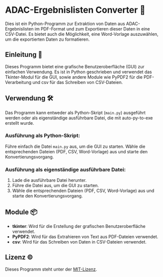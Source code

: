# ADAC-Ergebnislisten Converter 🏁

Dies ist ein Python-Programm zur Extraktion von Daten aus ADAC-Ergebnislisten im PDF-Format und zum Exportieren dieser Daten in eine CSV-Datei. Es bietet auch die Möglichkeit, eine Word-Vorlage auszuwählen, um die exportierten Daten zu formatieren.

## Einleitung 🚀

Dieses Programm bietet eine grafische Benutzeroberfläche (GUI) zur einfachen Verwendung. Es ist in Python geschrieben und verwendet das Tkinter-Modul für die GUI, sowie andere Module wie PyPDF2 für die PDF-Verarbeitung und csv für das Schreiben von CSV-Dateien.

## Verwendung 🛠️

Das Programm kann entweder als Python-Skript (`main.py`) ausgeführt werden oder als eigenständige ausführbare Datei, die mit auto-py-to-exe erstellt wurde. 

### Ausführung als Python-Skript:

Führe einfach die Datei `main.py` aus, um die GUI zu starten. Wähle die entsprechenden Dateien (PDF, CSV, Word-Vorlage) aus und starte den Konvertierungsvorgang.

### Ausführung als eigenständige ausführbare Datei:

1. Lade die ausführbare Datei herunter.
2. Führe die Datei aus, um die GUI zu starten.
3. Wähle die entsprechenden Dateien (PDF, CSV, Word-Vorlage) aus und starte den Konvertierungsvorgang.

## Module 📦

- **tkinter**: Wird für die Erstellung der grafischen Benutzeroberfläche verwendet.
- **PyPDF2**: Wird für das Extrahieren von Text aus PDF-Dateien verwendet.
- **csv**: Wird für das Schreiben von Daten in CSV-Dateien verwendet.

## Lizenz ©️

Dieses Programm steht unter der [MIT-Lizenz](LICENSE).
